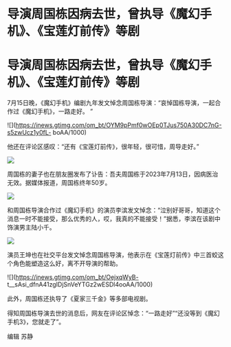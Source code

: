 # 导演周国栋因病去世，曾执导《魔幻手机》、《宝莲灯前传》等剧

# 导演周国栋因病去世，曾执导《魔幻手机》、《宝莲灯前传》等剧

7月15日晚，《魔幻手机》编剧九年发文悼念周国栋导演：“哀悼国栋导演，一起合作过《魔幻手机》，一路走好。 ”

![](https://inews.gtimg.com/om_bt/OYM9pPmf0wOEp0TJus750A30DC7nG-s5zwUcz1y0fL-
boAA/1000)

他还在评论区感叹：“还有《宝莲灯前传》，很年轻，很可惜，周导走好。”

![](https://inews.gtimg.com/om_bt/ObBs5YZTSQkynoiKfd0-prwfhbFettpOin79t1SbmL3scAA/1000)

周国栋的妻子也在朋友圈发布了讣告：吾夫周国栋于2023年7月13日，因病医治无效。据媒体报道，周国栋终年50岁。

![](https://inews.gtimg.com/om_bt/O9Ovp8ylf5JfDipT_ajHoTkfnCc9oERDphkYXIfenE6R0AA/1000)

和周国栋导演合作过《魔幻手机》的演员李滨发文悼念：“泣别好哥哥，知道这个消息一时不能接受，那么优秀的人，哎，我真的不能接受！”据悉，李滨在该剧中饰演男主陆小千。

![](https://inews.gtimg.com/om_bt/OY7YD09NQjMXPU3tqJB5XzL4V1BKALyY2v3dUJM5n4rcoAA/1000)

演员王坤也在社交平台发文悼念周国栋导演，他表示在《宝莲灯前传》中三首蛟这个角色能塑造这么好，离不开导演的帮助。

![](https://inews.gtimg.com/om_bt/OejxqWyB-
t__sAsi_dfnA41zgIDjSnVeYTGz2wESDl4ooAA/1000)

此外，周国栋还执导了《夏家三千金》等多部电视剧。

得知周国栋导演去世的消息后，网友在评论区悼念：“一路走好”“还没等到《魔幻手机3》，您就走了”。

编辑 苏静

